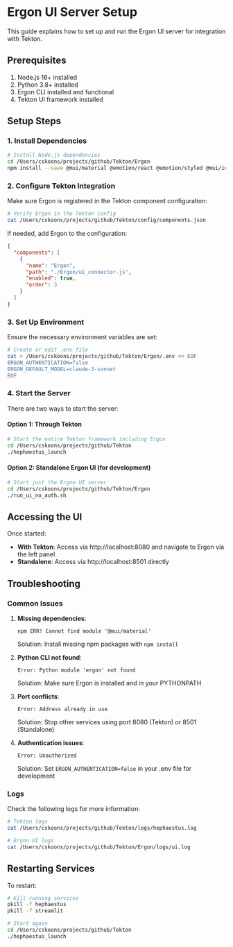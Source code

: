 # Ergon UI Server Setup

This guide explains how to set up and run the Ergon UI server for integration with Tekton.

## Prerequisites

1. Node.js 16+ installed
2. Python 3.8+ installed
3. Ergon CLI installed and functional
4. Tekton UI framework installed

## Setup Steps

### 1. Install Dependencies

```bash
# Install Node.js dependencies
cd /Users/cskoons/projects/github/Tekton/Ergon
npm install --save @mui/material @emotion/react @emotion/styled @mui/icons-material uuid
```

### 2. Configure Tekton Integration

Make sure Ergon is registered in the Tekton component configuration:

```bash
# Verify Ergon in the Tekton config
cat /Users/cskoons/projects/github/Tekton/config/components.json
```

If needed, add Ergon to the configuration:

```json
{
  "components": [
    {
      "name": "Ergon",
      "path": "./Ergon/ui_connector.js",
      "enabled": true,
      "order": 3
    }
  ]
}
```

### 3. Set Up Environment

Ensure the necessary environment variables are set:

```bash
# Create or edit .env file
cat > /Users/cskoons/projects/github/Tekton/Ergon/.env << EOF
ERGON_AUTHENTICATION=false
ERGON_DEFAULT_MODEL=claude-3-sonnet
EOF
```

### 4. Start the Server

There are two ways to start the server:

#### Option 1: Through Tekton

```bash
# Start the entire Tekton framework including Ergon
cd /Users/cskoons/projects/github/Tekton
./hephaestus_launch
```

#### Option 2: Standalone Ergon UI (for development)

```bash
# Start just the Ergon UI server
cd /Users/cskoons/projects/github/Tekton/Ergon
./run_ui_no_auth.sh
```

## Accessing the UI

Once started:

- **With Tekton**: Access via http://localhost:8080 and navigate to Ergon via the left panel
- **Standalone**: Access via http://localhost:8501 directly

## Troubleshooting

### Common Issues

1. **Missing dependencies**:
   ```
   npm ERR! Cannot find module '@mui/material'
   ```
   Solution: Install missing npm packages with `npm install`

2. **Python CLI not found**:
   ```
   Error: Python module 'ergon' not found
   ```
   Solution: Make sure Ergon is installed and in your PYTHONPATH

3. **Port conflicts**:
   ```
   Error: Address already in use
   ```
   Solution: Stop other services using port 8080 (Tekton) or 8501 (Standalone)

4. **Authentication issues**:
   ```
   Error: Unauthorized
   ```
   Solution: Set `ERGON_AUTHENTICATION=false` in your .env file for development

### Logs

Check the following logs for more information:

```bash
# Tekton logs
cat /Users/cskoons/projects/github/Tekton/logs/hephaestus.log

# Ergon UI logs
cat /Users/cskoons/projects/github/Tekton/Ergon/logs/ui.log
```

## Restarting Services

To restart:

```bash
# Kill running services
pkill -f hephaestus
pkill -f streamlit

# Start again
cd /Users/cskoons/projects/github/Tekton
./hephaestus_launch
```